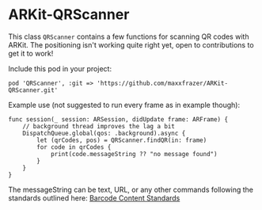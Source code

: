 # ARKit-QRScanner

This class `QRScanner` contains a few functions for scanning QR codes with ARKit.
The positioning isn't working quite right yet, open to contributions to get it to work!

Include this pod in your project:

`pod 'QRScanner', :git => 'https://github.com/maxxfrazer/ARKit-QRScanner.git'`

Example use (not suggested to run every frame as in example though):

```
func session(_ session: ARSession, didUpdate frame: ARFrame) {
	// background thread improves the lag a bit
	DispatchQueue.global(qos: .background).async {
		let (qrCodes, pos) = QRScanner.findQR(in: frame)
		for code in qrCodes {
			print(code.messageString ?? "no message found")
		}
	}
}

```
The messageString can be text, URL, or any other commands following the standards outlined here:
[Barcode Content Standards](https://github.com/zxing/zxing/wiki/Barcode-Contents)